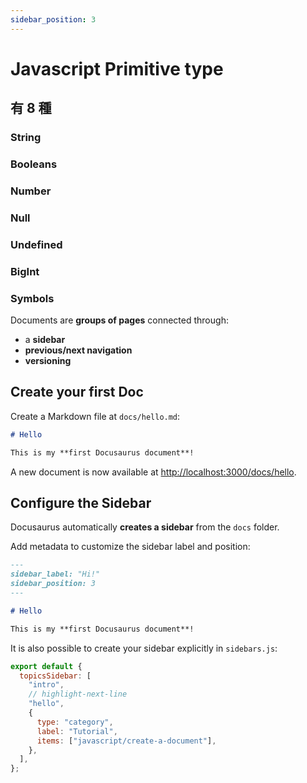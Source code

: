 ```yaml
---
sidebar_position: 3
---
```


# Javascript Primitive type

## 有 8 種

### String

### Booleans

### Number

### Null

### Undefined

### BigInt

### Symbols

Documents are **groups of pages** connected through:

- a **sidebar**
- **previous/next navigation**
- **versioning**

## Create your first Doc

Create a Markdown file at `docs/hello.md`:

```md title="docs/hello.md"
# Hello

This is my **first Docusaurus document**!
```

A new document is now available at [http://localhost:3000/docs/hello](http://localhost:3000/docs/hello).

## Configure the Sidebar

Docusaurus automatically **creates a sidebar** from the `docs` folder.

Add metadata to customize the sidebar label and position:

```md title="docs/hello.md" {1-4}
---
sidebar_label: "Hi!"
sidebar_position: 3
---

# Hello

This is my **first Docusaurus document**!
```

It is also possible to create your sidebar explicitly in `sidebars.js`:

```js title="sidebars.js"
export default {
  topicsSidebar: [
    "intro",
    // highlight-next-line
    "hello",
    {
      type: "category",
      label: "Tutorial",
      items: ["javascript/create-a-document"],
    },
  ],
};
```
